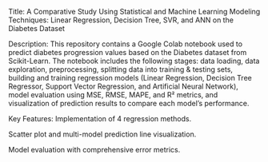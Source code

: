 Title:
A Comparative Study Using Statistical and Machine Learning Modeling Techniques: Linear Regression, Decision Tree, SVR, and ANN on the Diabetes Dataset

Description:
This repository contains a Google Colab notebook used to predict diabetes progression values based on the Diabetes dataset from Scikit-Learn.
The notebook includes the following stages: data loading, data exploration, preprocessing, splitting data into training & testing sets, building and training regression models (Linear Regression, Decision Tree Regressor, Support Vector Regression, and Artificial Neural Network), model evaluation using MSE, RMSE, MAPE, and R² metrics, and visualization of prediction results to compare each model’s performance.

Key Features:
Implementation of 4 regression methods.

Scatter plot and multi-model prediction line visualization.

Model evaluation with comprehensive error metrics.


